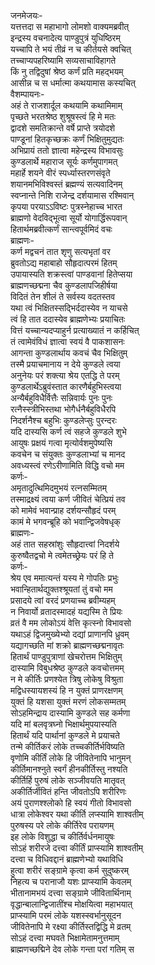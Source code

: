 जनमेजयः-  
यत्तत्तदा स महाभागो लोमशो वाक्यमब्रवीत्  
इन्द्रस्य वचनादेत्य पाण्डुपुत्रं युधिष्ठिरम्  
यच्चापि ते भयं तीव्रं न च कीर्तयसे क्वचित्  
तच्चाप्यपहरिष्यामि सव्यसाचाविहागते  
किं नु तद्विदुषां श्रेष्ठ कर्णं प्रति महद्भयम्  
आसीन्न च स धर्मात्मा कथयामास कस्यचित्  
वैशम्पायनः-  
अहं ते राजशार्दूल कथयामि कथामिमाम्  
पृच्छते भरतश्रेष्ठ शुश्रूषस्त्वं हि मे मतः  
द्वादशे समतिक्रान्ते वर्षे प्राप्ते त्रयोदशे  
पाण्डूनां हितकृच्छक्रः कर्णं भिक्षितुमुद्यतः  
अभिप्रायं ततो ज्ञात्वा महेन्द्रस्य विभावसुः  
कुण्डलार्थे महाराज सूर्यः कर्णमुपागमत्  
महार्हे शयने वीरं स्पर्ध्यास्तरणसंवृते  
शयानमभिविश्वस्तं ब्रह्मण्यं सत्यवादिनम्  
स्वप्नान्ते निशि राजेन्द्र दर्शयामास रश्मिवान्  
कृपया परयाऽऽविष्टः पुत्रस्नेहाच्च भारत  
ब्राह्मणो वेदविद्भूत्वा सूर्यो योगार्द्धिरूपवान्  
हितार्थमब्रवीत्कर्णं सान्त्वपूर्वमिदं वचः  
ब्राह्मणः-  
कर्ण मद्वचनं तात शृणु सत्यभृतां वर  
ब्रुवतोऽद्य महाबाहो सौहृदात्परमं हितम्  
उपायास्यति शक्रस्त्वां पाण्डवानां हितेप्सया  
ब्राह्मणच्छद्मना चैव कुण्डलापजिहीर्षया  
विदितं तेन शीलं ते सर्वस्य वदतस्तव  
यथा त्वं भिक्षितस्सद्भिर्ददास्येव न याचसे  
त्वं हि तात ददास्येव ब्राह्मणेभ्यः प्रयाचितः  
वित्तं यच्चान्यदप्याहुर्न प्रत्याख्यातं न कर्हिचित्  
तं त्वामेवंविधं ज्ञात्वा स्वयं वै पाकशासनः  
आगन्ता कुण्डलार्थाय कवचं चैव भिक्षितुम्  
तस्मै प्रयाचमानाय न देये कुण्डले त्वया  
अनुनेयः परं शक्त्या श्रेय एतद्धि ते परम्  
कुण्डलार्थेऽब्रुवंस्तात कारणैर्बहुभिस्त्वया  
अन्यैर्बहुविधैर्वित्तैः सन्निवार्यः पुनः पुनः  
रत्नैस्स्त्रीभिस्तथा भोगैर्धनैर्बहुविधैरपि  
निदर्शनैश्च बहुभिः कुण्डलेप्सुः पुरन्दरः  
यदि दास्यसि कर्ण त्वं सहजे कुण्डले शुभे  
आयुषः प्रक्षयं गत्वा मृत्योर्वशमुपेष्यसि  
कवचेन च संयुक्तः कुण्डलाभ्यां च मानद  
अवध्यस्त्वं रणेऽरीणामिति विद्धि वचो मम  
कर्णः-  
अमृतादुत्थिमिदमुभयं रत्नसम्मितम्  
तस्माद्रक्ष्यं त्वया कर्ण जीवितं चेत्प्रियं तव  
को मामेवं भवान्प्राह दर्शयन्सौहृदं परम्  
कामं मे भगवन्ब्रूहि को भवान्द्विजवेषधृक्  
ब्राह्मणः-  
अहं तात सहस्रांशुः सौहृदात्त्वां निदर्शये  
कुरुष्वैतद्वचो मे त्वमेतच्छ्रेयः परं हि ते  
कर्णः-  
श्रेय एव ममात्यन्तं यस्य मे गोपतिः प्रभुः  
भवान्हितार्थद्युक्तश्श्रूयतां तुं वचो मम  
प्रसादये त्वां वरदं प्रणयाच्च ब्रवीम्यहम्  
न निवार्यो व्रतादस्मादहं यद्यस्मि ते प्रियः  
व्रतं वै मम लोकोऽयं वेत्ति कृत्स्नो विभावसो  
यथाऽहं द्विजमुख्येभ्यो दद्यां प्राणानपि ध्रुवम्  
यद्यागच्छति मां शक्रो ब्राह्मणच्छद्मनावृतः  
हितार्थं पाण्डुपुत्राणां खेचरोत्तम भिक्षितुम्  
दास्यामि विबुधश्रेष्ठ कुण्डले कवचोत्तमम्  
न मे कीर्तिः प्रणश्येत त्रिषु लोकेषु विश्रुता  
मद्विधस्यायशस्यं हि न युक्तं प्राणरक्षणम्  
युक्तं हि यशसा युक्तं मरणं लोकसम्मतम्  
सोऽहमिन्द्राय दास्यामि कुण्डले सह कर्मणा  
यदि मां बलवृत्रघ्नो भिक्षार्थमुपयास्यति  
हितार्थं यदि पार्थानां कुण्डले मे प्रयाचते  
तन्मे कीर्तिकरं लोके तच्चकीर्तिर्भविष्यति  
वृणोमि कीर्तिं लोके हि जीवितेनापि भानुमन्  
कीर्तिमानश्नुते स्वर्गं हीनकीर्तिस्तु नश्यति  
कीर्तिर्हि पुरुषं लोके सञ्जीवयति मातृवत्  
अकीर्तिर्जीवितं हन्ति जीवतोऽपि शरीरिणः  
अयं पुराणश्श्लोको हि स्वयं गीतो विभावसो  
धात्रा लोकेश्वर यथा कीर्ति लप्स्यामि शाश्वतीम्  
पुरुषस्य परे लोके कीर्तिरेव परायणम्  
इह लोके विशुद्धा च कीर्तिर्वर्धनमायुषः  
सोऽहं शरीरजे दत्त्वा कीर्तिं प्राप्स्यामि शाश्वतीम्  
दत्त्वा च विधिवद्दानं ब्राह्मणेभ्यो यथाविधि  
हुत्वा शरीरं सङ्ग्रामे कृत्वा कर्म सुदुष्करम्  
निहत्य च परानाजौ यशः प्राप्स्यामि केवलम्  
भीतानामभयं दत्त्वा सङ्ग्रामे जीवितार्थिनाम्  
वृद्धान्बालान्द्विजातींश्च मोक्षयित्वा महाभयात्  
प्राप्स्यामि परमं लोके यशस्स्वर्भानुसूदन  
जीवितेनापि मे रक्ष्या कीर्तिस्तद्विद्धि मे व्रतम्  
सोऽहं दत्त्वा मघवते भिक्षामेतामनुत्तमाम्  
ब्राह्मणच्छद्मिने देव लोके गन्ता परां गतिम् स  
